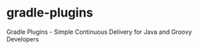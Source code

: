gradle-plugins
==============

Gradle Plugins - Simple Continuous Delivery for Java and Groovy Developers
